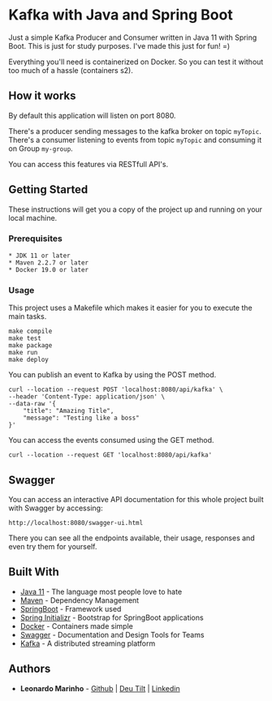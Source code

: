 # Kafka with Java and Spring Boot
Just a simple Kafka Producer and Consumer written in Java 11 with Spring Boot.
This is just for study purposes. I've made this just for fun! =)

Everything you'll need is containerized on Docker. So you can test it without too much of a hassle (containers s2).

## How it works

By default this application will listen on port 8080.

There's a producer sending messages to the kafka broker on topic `myTopic`.
There's a consumer listening to events from topic `myTopic` and consuming it on Group `my-group`.

You can access this features via RESTfull API's.

## Getting Started

These instructions will get you a copy of the project up and running on your local machine.

### Prerequisites

```
* JDK 11 or later
* Maven 2.2.7 or later
* Docker 19.0 or later
```

### Usage

This project uses a Makefile which makes it easier for you to execute the main tasks.

`make compile`\
`make test`\
`make package`\
`make run`\
`make deploy`



You can publish an event to Kafka by using the POST method.
```
curl --location --request POST 'localhost:8080/api/kafka' \
--header 'Content-Type: application/json' \
--data-raw '{
	"title": "Amazing Title",
	"message": "Testing like a boss"
}'
```

You can access the events consumed using the GET method.
```
curl --location --request GET 'localhost:8080/api/kafka'
```


## Swagger
You can access an interactive API documentation for this whole project built with Swagger by accessing:

`http://localhost:8080/swagger-ui.html` 

There you can see all the endpoints available, their usage, responses and even try them for yourself.

## Built With

* [Java 11](https://www.java.com/pt_BR/download/) - The language most people love to hate
* [Maven](https://gradle.org/) - Dependency Management
* [SpringBoot](http://spring.io/projects/spring-boot) - Framework used
* [Spring Initializr](https://start.spring.io/) - Bootstrap for SpringBoot applications
* [Docker](https://www.docker.com/) - Containers made simple
* [Swagger](https://swagger.io/) - Documentation and Design Tools for Teams 
* [Kafka](https://kafka.apache.org/) - A distributed streaming platform
## Authors

* **Leonardo Marinho** - [Github](https://github.com/leonardomarinho) | [Deu Tilt](http://deutilt.com.br) | [Linkedin](http://linkedin.com/in/leonardomarinho)